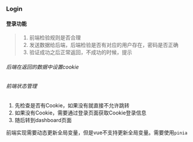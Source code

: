 ### Login

#### 登录功能

> 1. 前端检验规则是否合理
> 2. 发送数据给后端，后端检验是否有对应的用户存在，密码是否正确
> 3. 验证成功之后正常返回，不成功的时候，提示







###### 后端在返回的数据中设置cookie

###### 前端状态管理

1. 先检查是否有Cookie，如果没有就直接不允许跳转
2. 如果没有Cookie，需要通过登录页面获取Cookie登录信息
3. 随后转到dashboard页面

前端实现需要动态更新全局变量，但是vue不支持更新全局变量。需要使用`pinia`
